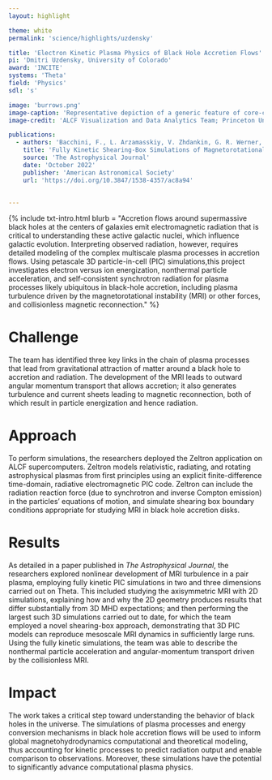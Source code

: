 ```yaml
---
layout: highlight

theme: white
permalink: 'science/highlights/uzdensky'

title: 'Electron Kinetic Plasma Physics of Black Hole Accretion Flows'
pi: 'Dmitri Uzdensky, University of Colorado'
award: 'INCITE'
systems: 'Theta'
field: 'Physics'
sdl: 's'

image: 'burrows.png' 
image-caption: 'Representative depiction of a generic feature of core-collapse explosions by the turbulence-aided neutrino-driven mechanism. There is often a simultaneous explosion in one general direction and accretion in a very roughly perpendicular direction when the explosion time is delayed by a few hundred milliseconds, and a more spherical explosion when it is launched early as for an initially nonrotating (or slowly rotating), low-compactness progenitor, such as this 9 M☉ model.'
image-credit: 'ALCF Visualization and Data Analytics Team; Princeton University'

publications:
  - authors: 'Bacchini, F., L. Arzamasskiy, V. Zhdankin, G. R. Werner, M. C. Begelman, and D. A. Uzdensky'
    title: 'Fully Kinetic Shearing-Box Simulations of Magnetorotational Turbulence in 2D and 3D. I. Pair Plasmas'
    source: 'The Astrophysical Journal'
    date: 'October 2022'
    publisher: 'American Astronomical Society'
    url: 'https://doi.org/10.3847/1538-4357/ac8a94'
    
    
---
```


{% include txt-intro.html 
    blurb = "Accretion flows around supermassive black holes at the centers of galaxies emit electromagnetic radiation that is critical to understanding these active galactic nuclei, which influence galactic evolution. Interpreting observed radiation, however, requires detailed modeling of the complex multiscale plasma processes in accretion flows. Using petascale 3D particle-in-cell (PIC) simulations,this project investigates electron versus ion energization, nonthermal particle acceleration, and self-consistent synchrotron radiation for plasma processes likely ubiquitous in black-hole accretion, including plasma turbulence driven by the magnetorotational instability (MRI) or other forces, and collisionless magnetic reconnection."
%}



# Challenge

The team has identified three key links in the chain of plasma processes that lead from gravitational attraction of matter around a black hole to accretion and radiation. The development of the MRI leads to outward angular momentum transport that allows accretion; it also generates turbulence and current sheets leading to magnetic reconnection, both of which result in particle energization and hence radiation.



# Approach

To perform simulations, the researchers deployed the Zeltron application on ALCF supercomputers. Zeltron models relativistic, radiating, and rotating astrophysical plasmas from first principles using an explicit finite-difference time-domain, radiative electromagnetic PIC code. Zeltron can include the radiation reaction force (due to synchrotron and inverse Compton emission) in the particles’ equations of motion, and simulate shearing box boundary conditions appropriate for studying MRI in black hole accretion disks.



# Results

As detailed in a paper published in _The Astrophysical Journal_, the researchers explored nonlinear development of MRI turbulence in a pair plasma, employing fully kinetic PIC simulations in two and three dimensions carried out on Theta. This included studying the axisymmetric MRI with 2D simulations, explaining how and why the 2D geometry produces results that differ substantially from 3D MHD expectations; and then performing the largest such 3D simulations carried out to date, for which the team employed a novel shearing-box approach, demonstrating that 3D PIC models can reproduce mesoscale MRI dynamics in sufficiently large runs. Using the fully kinetic simulations, the team was able to describe the nonthermal particle acceleration and angular-momentum transport driven by the collisionless MRI.



# Impact

The work takes a critical step toward understanding the behavior of black holes in the universe. The simulations of plasma processes and energy conversion mechanisms in black hole accretion flows will be used to inform global magnetohydrodynamics computational and theoretical modeling, thus accounting for kinetic processes to predict radiation output and enable comparison to observations. Moreover, these simulations have the potential to significantly advance computational plasma physics.
